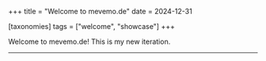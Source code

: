 +++
title = "Welcome to mevemo.de"
date = 2024-12-31

[taxonomies]
tags = ["welcome", "showcase"]
+++

Welcome to mevemo.de! This is my new iteration.

---
